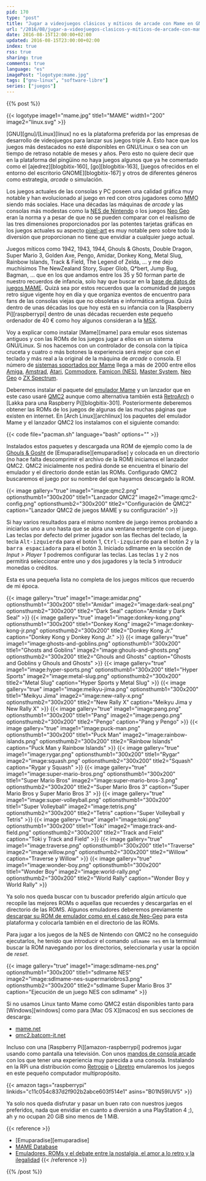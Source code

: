 ```yaml
---
pid: 170
type: "post"
title: "Jugar a videojuegos clásicos y míticos de arcade con Mame en GNU/Linux"
url: "/2016/08/jugar-a-videojuegos-clasicos-y-miticos-de-arcade-con-mame-en-gnu-linux/"
date: 2016-08-15T12:00:00+02:00
updated: 2016-08-15T23:00:00+02:00
index: true
rss: true
sharing: true
comments: true
language: "es"
imagePost: "logotype:mame.jpg"
tags: ["gnu-linux", "software-libre"]
series: ["juegos"]
---
```


{{% post %}}

{{< logotype image1="mame.jpg" title1="MAME" width1="200" image2="linux.svg" >}}

[GNU][gnu]/[Linux][linux] no es la plataforma preferida por las empresas de desarrollo de videojuegos para lanzar sus juegos triple A. Esto hace que los juegos más destacados no esté disponibles en GNU/Linux o sea con un tiempo de retraso notable de meses y años. Pero esto no quiere decir que en la plataforma del pingüino no haya juegos algunos que ya he comentado como el [ajedrez][blogbitix-160], [go][blogbitix-163], [juegos ofrecidos en el entorno del escritorio GNOME][blogbitix-167] y otros de diferentes géneros como estrategia, _arcade_ o simulación.

Los juegos actuales de las consolas y PC poseen una calidad gráfica muy notable y han evolucionado al juego en red con otros jugadores como <abbr title="Massively Multiplayer Online">MMO</abbr> siendo más sociales. Hace una décadas las máquinas de _arcade_ y las consolas más modestas como la [NES de Nintendo](https://es.wikipedia.org/wiki/Nintendo_Entertainment_System) o los juegos [Neo Geo](https://es.wikipedia.org/wiki/Neo-Geo) eran la norma y a pesar de que no se pueden comparar con el realismo de las tres dimensiones proporcionados por las potentes tarjetas gráficas en los juegos actuales su aspecto [pixel-art](https://es.wikipedia.org/wiki/Pixel_art) es muy notable pero sobre todo la diversión que proporcionan no tiene que envidiar a cualquier juego actual.

Juegos míticos como 1942, 1943, 1944, Ghouls & Ghosts, Double Dragon, Super Mario 3, Golden Axe, Pengo, Amidar, Donkey Kong, Metal Slug, Rainbow Islands, Track & Field, The Legend of Zelda, ... y me dejo muchísimos The NewZealand Story, Super Glob, Q*bert, Jump Bug, Bagman, ... que en los que andamos entre los 35 y 50 forman parte de nuestro recuerdos de infancia, solo hay que buscar en la [base de datos de juegos MAME](http://www.mamedb.com). Quizá sea por estos recuerdos que la comunidad de juegos retro sigue vigente hoy en día y que organiza eventos de encuentro para fans de las consolas viejas que no obsoletas e informática antigua. Quizá dentro de unas décadas los que hoy está en su infancia con la [Raspberry Pi][raspberrypi] dentro de unas décadas recuerden este pequeño ordenador de 40 € como hoy algunos consideran a la [MSX](https://es.wikipedia.org/wiki/MSX).

Voy a explicar como instalar [Mame][mame] para emular esos sistemas antiguos y con las ROMs de los juegos jugar a ellos en un sistema GNU/Linux. Si nos hacemos con un controlador de consola con la típica cruceta y cuatro o  más botones la experiencia será mejor que con el teclado y más real a la original de la máquina de _arcade_ o consola. El número de  [sistemas soportados por Mame](http://www.progettoemma.net/mess/sysset.php) llega a más de 2000 entre ellos [Amiga](https://en.wikipedia.org/wiki/Amiga), [Amstrad](https://en.wikipedia.org/wiki/Amstrad), [Atari](https://en.wikipedia.org/wiki/Atari), [Commodore](https://en.wikipedia.org/wiki/Commodore_International), [Famicon (NES)](https://es.wikipedia.org/wiki/Nintendo_Entertainment_System), [Master System](https://es.wikipedia.org/wiki/Master_System), [Neo Geo](https://es.wikipedia.org/wiki/Neo-Geo) o [ZX Spectrum](https://es.wikipedia.org/wiki/Sinclair_ZX_Spectrum).

Deberemos instalar el paquete del [emulador Mame](https://www.archlinux.org/packages/community/x86_64/mame/) y un lanzador que en este caso usaré [QMC2](https://www.archlinux.org/packages/community/x86_64/qmc2/) aunque como alternativa también está [RetroArch](https://wiki.archlinux.org/index.php/RetroArch) o [Lakka para una Raspberry Pi][blogbitix-301]. Posteriormente deberemos obtener las ROMs de los juegos de algunas de las muchas páginas que existen en internet. En [Arch Linux][archlinux] los paquetes del emulador Mame y el lanzador QMC2 los instalamos con el siguiente comando:

{{< code file="pacman.sh" language="bash" options="" >}}

Instalados estos paquetes y descargada una ROM de ejemplo como la de [Ghouls & Gosht](https://www.emuparadise.me/M.A.M.E._-_Multiple_Arcade_Machine_Emulator_ROMs\/Ghouls'n_Ghosts_(World)/13191) de [Emuparadise][emuparadise] y colocada en un directorio (no hace falta descomprimir el archivo de la ROM) iniciamos el lanzador QMC2. QMC2 inicialmente nos pedirá donde se encuentra el binario del emulador y el directorio donde están las ROMs. Configurado QMC2 buscaremos el juego por su nombre del que hayamos descargado la ROM.

{{< image
    gallery="true"
    image1="image:qmc2.png" optionsthumb1="300x200" title1="Lanzador QMC2"
    image2="image:qmc2-config.png" optionsthumb2="300x200" title2="Configuración de QMC2"
    caption="Lanzador QMC2 de juegos MAME y su configuración" >}}

Si hay varios resultados para el mismo nombre de juego iremos probando a iniciarlos uno a uno hasta que se abra una ventana emergente con el juego. Las teclas por defecto del primer jugador son las flechas del teclado, la tecla <kbd>Alt-izquierda</kbd> para el botón 1, <kbd>Ctrl-izquierdo</kbd> para el botón 2 y la <kbd>barra espaciadora</kbd> para el botón 3. Iniciado sdlmame en la sección de _Input > Player 1_ podremos configurar las teclas. Las teclas <kbd>1</kbd> y <kbd>2</kbd> nos permitirá seleccionar entre uno y dos jugadores y la tecla <kbd>5</kbd> introducir monedas o créditos.

Esta es una pequeña lista no completa de los juegos míticos que recuerdo de mi época.

{{< image
    gallery="true"
    image1="image:amidar.png" optionsthumb1="300x200" title1="Amidar"
    image2="image:dark-seal.png" optionsthumb2="300x200" title2="Dark Seal"
    caption="Amidar y Dark Seal" >}}
{{< image
    gallery="true"
    image1="image:donkey-kong.png" optionsthumb1="300x200" title1="Donkey Kong"
    image2="image:donkey-kong-jr.png" optionsthumb2="300x200" title2="Donkey Kong Jr."
    caption="Donkey Kong y Donkey Kong Jr." >}}
{{< image
    gallery="true"
    image1="image:ghosts-and-goblins.png" optionsthumb1="300x200" title1="Ghosts and Goblins"
    image2="image:ghouls-and-ghosts.png" optionsthumb2="300x200" title2="Ghouls and Ghosts"
    caption="Ghosts and Goblins y Ghouls and Ghosts" >}}
{{< image
    gallery="true"
    image1="image:hyper-sports.png" optionsthumb1="300x200" title1="Hyper Sports"
    image2="image:metal-slug.png" optionsthumb2="300x200" title2="Metal Slug"
    caption="Hyper Sports y Metal Slug" >}}
{{< image
    gallery="true"
    image1="image:meikyu-jima.png" optionsthumb1="300x200" title1="Meikyu Jima"
    image2="image:new-rally-x.png" optionsthumb2="300x200" title2="New Rally X"
    caption="Meikyu Jima y New Rally X" >}}
{{< image
    gallery="true"
    image1="image:pang.png" optionsthumb1="300x200" title1="Pang"
    image2="image:pengo.png" optionsthumb2="300x200" title2="Pengo"
    caption="Pang y Pengo" >}}
{{< image
    gallery="true"
    image1="image:puck-man.png" optionsthumb1="300x200" title1="Puck Man"
    image2="image:rainbow-islands.png" optionsthumb2="300x200" title2="Rainbow Islands"
    caption="Puck Man y Rainbow Islands" >}}
{{< image
    gallery="true"
    image1="image:rygar.png" optionsthumb1="300x200" title1="Rygar"
    image2="image:squash.png" optionsthumb2="300x200" title2="Squash"
    caption="Rygar y Squash" >}}
{{< image
    gallery="true"
    image1="image:super-mario-bros.png" optionsthumb1="300x200" title1="Super Mario Bros"
    image2="image:super-mario-bros-3.png" optionsthumb2="300x200" title2="Super Mario Bros 3"
    caption="Super Mario Bros y Super Mario Bros 3" >}}
{{< image
    gallery="true"
    image1="image:super-volleyball.png" optionsthumb1="300x200" title1="Super Volleyball"
    image2="image:tetris.png" optionsthumb2="300x200" title2="Tetris"
    caption="Super Volleyball y Tetris" >}}
{{< image
    gallery="true"
    image1="image:toki.png" optionsthumb1="300x200" title1="Toki"
    image2="image:track-and-field.png" optionsthumb2="300x200" title2="Track and Field"
    caption="Toki y Track and Field" >}}
{{< image
    gallery="true"
    image1="image:traverse.png" optionsthumb1="300x200" title1="Traverse"
    image2="image:willow.png" optionsthumb2="300x200" title2="Willow"
    caption="Traverse y Willow" >}}
{{< image
    gallery="true"
    image1="image:wonder-boy.png" optionsthumb1="300x200" title1="Wonder Boy"
    image2="image:world-rally.png" optionsthumb2="300x200" title2="World Rally"
    caption="Wonder Boy y World Rally" >}}

Ya solo nos queda buscar con tu buscador preferido algún artículo que recopile las mejores ROMs o aquellas que recuerdes y descargarlas en el directorio de las ROMS. Algunos emuladores deberemos previamente [descargar su ROM de emulador como en el caso de Neo-Geo](https://www.emuparadise.me/M.A.M.E._-_Multiple_Arcade_Machine_Emulator_ROMs/Neo-Geo/15030) para esta plataforma y colocarla también en el directorio de las ROMs.

Para jugar a los juegos de la NES de Nintendo con QMC2 no he conseguido ejecutarlos, he tenido que introducir el comando `sdlmame nes` en la terminal buscar la ROM navegando por los directorios, seleccionarla y usar la opción de _reset_.

{{< image
    gallery="true"
    image1="image:sdlmame-nes.png" optionsthumb1="300x200" title1="sdlmame NES"
    image2="image:sdlmame-nes-supermariobros3.png" optionsthumb2="300x200" title2="sdlmame Super Mario Bros 3"
    caption="Ejecución de un juego NES con sdlmame" >}}

Si no usamos Linux tanto Mame como QMC2 están disponibles tanto para [Windows][windows] como para [Mac OS X][macos] en sus secciones de descarga:

* [mame.net](https://www.mame.net/)
* [qmc2.batcom-it.net](http://qmc2.batcom-it.net/)

Incluso con una [Raspberry Pi][amazon-raspberrypi] podremos jugar usando como pantalla una televisión. Con unos [mandos de consola arcade](https://amzn.to/3c6hTIP) con los que tener una experiencia muy parecida a una consola. Instalando en la RPi una distribución como [Retropie](https://retropie.org.uk/) o [Libretro](https://www.libretro.com/) emularemos los juegos en este pequeño computador multipropósito.

{{< amazon
    tags="raspberrypi"
    linkids="c11c054c837d2f902b2abce603f514e1"
    asins="B01N59IUV5" >}}

Ya solo nos queda disfrutar y pasar un buen rato con nuestros juegos preferidos, nada que envidiar en cuanto a diversión a una PlayStation 4 ;), ah y no ocupan 20 GiB sino menos de 1 MiB.

{{< reference >}}
* [Emuparadise][emuparadise]
* [MAME Database](https://www.mamedb.com/)
* [Emuladores, ROMs y el debate entre la nostalgia, el amor a lo retro y la ilegalidad](https://www.xataka.com/videojuegos/emuladores-roms-y-el-debate-entre-la-nostalgia-el-amor-a-lo-retro-y-la-ilegalidad)
{{< /reference >}}

{{% /post %}}
